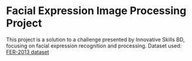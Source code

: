 # Facial Expression Image Processing Project
This project is a solution to a challenge presented by Innovative Skills BD, focusing on facial expression recognition and processing. 
Dataset used: [FER-2013 dataset](https://www.kaggle.com/datasets/msambare/fer2013)
